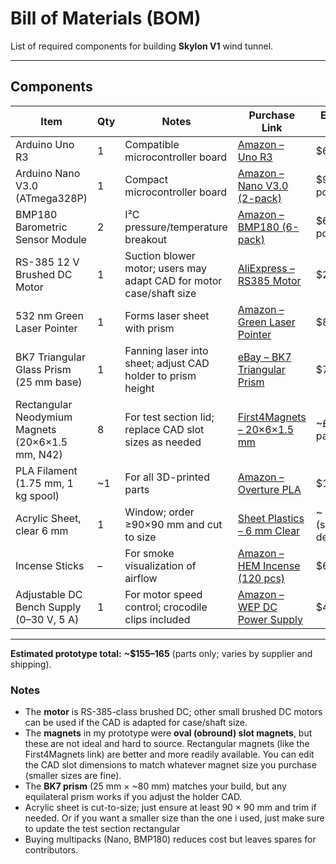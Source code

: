 # Bill of Materials (BOM)

List of required components for building **Skylon V1** wind tunnel.  

---

## Components

| Item                                    | Qty   | Notes                                                                 | Purchase Link | Est. price (USD) |
|-----------------------------------------|-------|----------------------------------------------------------------------|---------------|------------------|
| Arduino Uno R3                          | 1     | Compatible microcontroller board                                     | [Amazon – Uno R3](https://www.amazon.com/WWZMDiB-ATmega328P-microcontroller-Development-Compatible/dp/B0BV9XFQ5T/) | $6.99 |
| Arduino Nano V3.0 (ATmega328P)          | 1     | Compact microcontroller board                                        | [Amazon – Nano V3.0 (2-pack)](https://www.amazon.com/LUIRSAY-2Pcs-ATmega328P-Microcontroller-Compatible/dp/B0F1FQMNXM/) | $9.99 (2 pcs) |
| BMP180 Barometric Sensor Module         | 2     | I²C pressure/temperature breakout                                    | [Amazon – BMP180 (6-pack)](https://www.amazon.com/ACEIRMC-Temperature-Barometric-Pressure-Arduino/dp/B091GWXM8D/) | $6.99 (6 pcs) |
| RS-385 12 V Brushed DC Motor            | 1     | Suction blower motor; users may adapt CAD for motor case/shaft size  | [AliExpress – RS385 Motor](https://www.aliexpress.com/i/2251832829763932.html) | $2.03 |
| 532 nm Green Laser Pointer              | 1     | Forms laser sheet with prism                                         | [Amazon – Green Laser Pointer](https://www.amazon.com/Advanced-Long-Range-Laser-Pointer-Power/dp/B0DP9G71M2/) | $8.53 |
| BK7 Triangular Glass Prism (25 mm base) | 1     | Fanning laser into sheet; adjust CAD holder to prism height          | [eBay – BK7 Triangular Prism](https://www.ebay.com/itm/304094073131) | $7.51 |
| Rectangular Neodymium Magnets (20×6×1.5 mm, N42) | 8 | For test section lid; replace CAD slot sizes as needed | [First4Magnets – 20×6×1.5 mm](https://www.first4magnets.com/product/20-x-6-x-15mm-thick-n42-neodymium-magnet-16kg-pull-19331) | ~£5.19 / pack |
| PLA Filament (1.75 mm, 1 kg spool)      | ~1    | For all 3D-printed parts                                             | [Amazon – Overture PLA](https://www.amazon.com/OVERTURE-Filament-Consumables-Dimensional-Accuracy/dp/B07PGY2JP1/) | $14.99 |
| Acrylic Sheet, clear 6 mm               | 1     | Window; order ≥90×90 mm and cut to size                             | [Sheet Plastics – 6 mm Clear](https://www.sheetplastics.co.uk/clear-acrylic/6mm-clear-acrylic-sheet-cut-to-size#/) | ~ $6–10 (size-dependent) |
| Incense Sticks                          | –     | For smoke visualization of airflow                                   | [Amazon – HEM Incense (120 pcs)](https://www.amazon.com/Hem-Lavender-Incense-Sticks-Count/dp/B0021GBNPC/) | $6.90 |
| Adjustable DC Bench Supply (0–30 V, 5 A)| 1     | For motor speed control; crocodile clips included                    | [Amazon – WEP DC Power Supply](https://www.amazon.com/Adjustable-Switching-Regulated-Precision-Adjustments/dp/B0BN1F6CGZ/) | $49.99 |

---

**Estimated prototype total:** **~$155–165** (parts only; varies by supplier and shipping).  

### Notes
- The **motor** is RS-385-class brushed DC; other small brushed DC motors can be used if the CAD is adapted for case/shaft size.  
- The **magnets** in my prototype were **oval (obround) slot magnets**, but these are not ideal and hard to source. Rectangular magnets (like the First4Magnets link) are better and more readily available. You can edit the CAD slot dimensions to match whatever magnet size you purchase (smaller sizes are fine).  
- The **BK7 prism** (25 mm × ~80 mm) matches your build, but any equilateral prism works if you adjust the holder CAD.  
- Acrylic sheet is cut-to-size; just ensure at least 90 × 90 mm and trim if needed. Or if you want a smaller size than the one i used, just make sure to update the test section rectangular  
- Buying multipacks (Nano, BMP180) reduces cost but leaves spares for contributors.  
